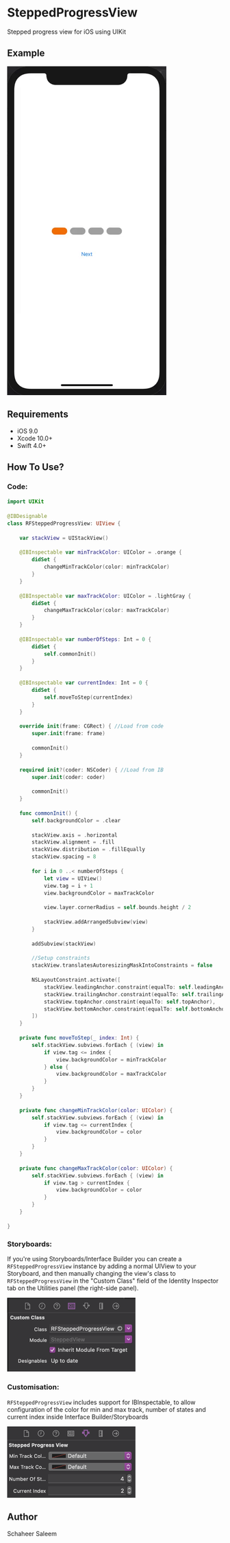 # SteppedProgressView
Stepped progress view for iOS using UIKit

## Example
![](Metadata/progress.gif)

## Requirements

- iOS 9.0
- Xcode 10.0+
- Swift 4.0+

## How To Use?
### Code:

```swift
import UIKit

@IBDesignable
class RFSteppedProgressView: UIView {

    var stackView = UIStackView()

    @IBInspectable var minTrackColor: UIColor = .orange {
        didSet {
            changeMinTrackColor(color: minTrackColor)
        }
    }

    @IBInspectable var maxTrackColor: UIColor = .lightGray {
        didSet {
            changeMaxTrackColor(color: maxTrackColor)
        }
    }

    @IBInspectable var numberOfSteps: Int = 0 {
        didSet {
            self.commonInit()
        }
    }

    @IBInspectable var currentIndex: Int = 0 {
        didSet {
            self.moveToStep(currentIndex)
        }
    }

    override init(frame: CGRect) { //Load from code
        super.init(frame: frame)

        commonInit()
    }

    required init?(coder: NSCoder) { //Load from IB
        super.init(coder: coder)

        commonInit()
    }

    func commonInit() {
        self.backgroundColor = .clear

        stackView.axis = .horizontal
        stackView.alignment = .fill
        stackView.distribution = .fillEqually
        stackView.spacing = 8

        for i in 0 ..< numberOfSteps {
            let view = UIView()
            view.tag = i + 1
            view.backgroundColor = maxTrackColor

            view.layer.cornerRadius = self.bounds.height / 2

            stackView.addArrangedSubview(view)
        }

        addSubview(stackView)

        //Setup constraints
        stackView.translatesAutoresizingMaskIntoConstraints = false

        NSLayoutConstraint.activate([
            stackView.leadingAnchor.constraint(equalTo: self.leadingAnchor),
            stackView.trailingAnchor.constraint(equalTo: self.trailingAnchor),
            stackView.topAnchor.constraint(equalTo: self.topAnchor),
            stackView.bottomAnchor.constraint(equalTo: self.bottomAnchor)
        ])
    }

    private func moveToStep(_ index: Int) {
        self.stackView.subviews.forEach { (view) in
            if view.tag <= index {
                view.backgroundColor = minTrackColor
            } else {
                view.backgroundColor = maxTrackColor
            }
        }
    }

    private func changeMinTrackColor(color: UIColor) {
        self.stackView.subviews.forEach { (view) in
            if view.tag <= currentIndex {
                view.backgroundColor = color
            }
        }
    }

    private func changeMaxTrackColor(color: UIColor) {
        self.stackView.subviews.forEach { (view) in
            if view.tag > currentIndex {
                view.backgroundColor = color
            }
        }
    }

}
```

### Storyboards:
If you're using Storyboards/Interface Builder you can create a `RFSteppedProgressView` instance by adding a normal UIView to your Storyboard, and then manually changing the view's class to `RFSteppedProgressView` in the "Custom Class" field of the Identity Inspector tab on the Utilities panel (the right-side panel).

<img src="Metadata/storyboards_config.png" width="300">

### Customisation:
`RFSteppedProgressView` includes support for IBInspectable, to allow configuration of the color for min and max track, number of states and current index inside Interface Builder/Storyboards

<img src="Metadata/configuration.png" width="300">

## Author
Schaheer Saleem
